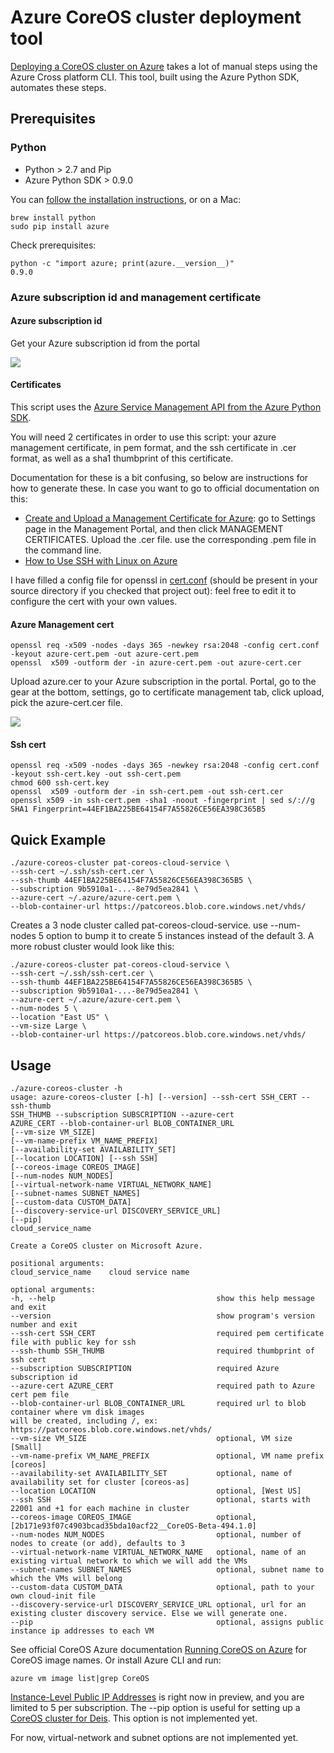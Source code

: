 # Azure CoreOS cluster deployment tool

[Deploying a CoreOS cluster on Azure](../../../master/coreos/cloud-init/README.md) takes a lot of manual steps using the Azure Cross platform CLI. This tool, built using the Azure Python SDK, automates these steps.

## Prerequisites

### Python

* Python > 2.7 and Pip
* Azure Python SDK > 0.9.0

You can [follow the installation instructions](http://azure.microsoft.com/en-us/documentation/articles/python-how-to-install/), or on a Mac:
```
brew install python
sudo pip install azure
```

Check prerequisites:
```
python -c "import azure; print(azure.__version__)"
0.9.0
```

### Azure subscription id and management certificate

#### Azure subscription id

Get your Azure subscription id from the portal

<img src="/../../blob/master/img/azure-subscription.png"/>

#### Certificates

This script uses the [Azure Service Management API from the Azure Python SDK](http://azure.microsoft.com/en-us/documentation/articles/cloud-services-python-how-to-use-service-management/).

You will need 2 certificates in order to use this script: your azure management certificate, in pem format, and the ssh certificate in .cer format, as well as a sha1 thumbprint of this certificate.

Documentation for these is a bit confusing, so below are instructions for how to generate these.
In case you want to go to official documentation on this:
* [Create and Upload a Management Certificate for Azure](http://msdn.microsoft.com/en-us/library/azure/gg551722.aspx): go to Settings page in the Management Portal, and then click MANAGEMENT CERTIFICATES. Upload the .cer file. use the corresponding .pem file in the command line.
* [How to Use SSH with Linux on Azure](http://azure.microsoft.com/en-us/documentation/articles/virtual-machines-linux-use-ssh-key/)

I have filled a config file for openssl in [cert.conf](cert.conf) (should be present in your source directory if you checked that project out): feel free to edit it to configure the cert with your own values.

#### Azure Management cert

```
openssl req -x509 -nodes -days 365 -newkey rsa:2048 -config cert.conf -keyout azure-cert.pem -out azure-cert.pem
openssl  x509 -outform der -in azure-cert.pem -out azure-cert.cer
```

Upload azure.cer to your Azure subscription in the portal. Portal, go to the gear at the bottom, settings, go to certificate management tab, click upload, pick the azure-cert.cer file.

<img src="/../../blob/master/img/upload-azure-management-cert.png"/>

#### Ssh cert

```
openssl req -x509 -nodes -days 365 -newkey rsa:2048 -config cert.conf -keyout ssh-cert.key -out ssh-cert.pem
chmod 600 ssh-cert.key
openssl  x509 -outform der -in ssh-cert.pem -out ssh-cert.cer
openssl x509 -in ssh-cert.pem -sha1 -noout -fingerprint | sed s/://g
SHA1 Fingerprint=44EF1BA225BE64154F7A55826CE56EA398C365B5
```

## Quick Example

```
./azure-coreos-cluster pat-coreos-cloud-service \
--ssh-cert ~/.ssh/ssh-cert.cer \
--ssh-thumb 44EF1BA225BE64154F7A55826CE56EA398C365B5 \
--subscription 9b5910a1-...-8e79d5ea2841 \
--azure-cert ~/.azure/azure-cert.pem \
--blob-container-url https://patcoreos.blob.core.windows.net/vhds/
```

Creates a 3 node cluster called pat-coreos-cloud-service.
use --num-nodes 5 option to bump it to create 5 instances instead of the default 3.
A more robust cluster would look like this:

```
./azure-coreos-cluster pat-coreos-cloud-service \
--ssh-cert ~/.ssh/ssh-cert.cer \
--ssh-thumb 44EF1BA225BE64154F7A55826CE56EA398C365B5 \
--subscription 9b5910a1-...-8e79d5ea2841 \
--azure-cert ~/.azure/azure-cert.pem \
--num-nodes 5 \
--location "East US" \
--vm-size Large \
--blob-container-url https://patcoreos.blob.core.windows.net/vhds/
```

## Usage

```
./azure-coreos-cluster -h
usage: azure-coreos-cluster [-h] [--version] --ssh-cert SSH_CERT --ssh-thumb
SSH_THUMB --subscription SUBSCRIPTION --azure-cert
AZURE_CERT --blob-container-url BLOB_CONTAINER_URL
[--vm-size VM_SIZE]
[--vm-name-prefix VM_NAME_PREFIX]
[--availability-set AVAILABILITY_SET]
[--location LOCATION] [--ssh SSH]
[--coreos-image COREOS_IMAGE]
[--num-nodes NUM_NODES]
[--virtual-network-name VIRTUAL_NETWORK_NAME]
[--subnet-names SUBNET_NAMES]
[--custom-data CUSTOM_DATA]
[--discovery-service-url DISCOVERY_SERVICE_URL]
[--pip]
cloud_service_name

Create a CoreOS cluster on Microsoft Azure.

positional arguments:
cloud_service_name    cloud service name

optional arguments:
-h, --help                                    show this help message and exit
--version                                     show program's version number and exit
--ssh-cert SSH_CERT                           required pem certificate file with public key for ssh
--ssh-thumb SSH_THUMB                         required thumbprint of ssh cert
--subscription SUBSCRIPTION                   required Azure subscription id
--azure-cert AZURE_CERT                       required path to Azure cert pem file
--blob-container-url BLOB_CONTAINER_URL       required url to blob container where vm disk images
will be created, including /, ex: https://patcoreos.blob.core.windows.net/vhds/
--vm-size VM_SIZE                             optional, VM size [Small]
--vm-name-prefix VM_NAME_PREFIX               optional, VM name prefix [coreos]
--availability-set AVAILABILITY_SET           optional, name of availability set for cluster [coreos-as]
--location LOCATION                           optional, [West US]
--ssh SSH                                     optional, starts with 22001 and +1 for each machine in cluster
--coreos-image COREOS_IMAGE                   optional, [2b171e93f07c4903bcad35bda10acf22__CoreOS-Beta-494.1.0]
--num-nodes NUM_NODES                         optional, number of nodes to create (or add), defaults to 3
--virtual-network-name VIRTUAL_NETWORK_NAME   optional, name of an existing virtual network to which we will add the VMs
--subnet-names SUBNET_NAMES                   optional, subnet name to which the VMs will belong
--custom-data CUSTOM_DATA                     optional, path to your own cloud-init file
--discovery-service-url DISCOVERY_SERVICE_URL optional, url for an existing cluster discovery service. Else we will generate one.
--pip                                         optional, assigns public instance ip addresses to each VM
```

See official CoreOS Azure documentation [Running CoreOS on Azure](https://coreos.com/docs/running-coreos/cloud-providers/azure/) for CoreOS image names. Or install Azure CLI and run:
```
azure vm image list|grep CoreOS
```

[Instance-Level Public IP Addresses](http://msdn.microsoft.com/en-us/library/azure/dn690118.aspx) is right now in preview, and you are limited to 5 per subscription. The --pip option is useful for setting up a [CoreOS cluster for Deis](../../../master/coreos/deis/README.md). This option is not implemented yet.

For now, virtual-network and subnet options are not implemented yet.
